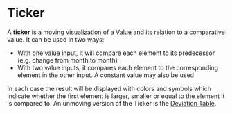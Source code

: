 # Ticker

A **ticker** is a moving visualization of a [Value](../concepts/index.md)  and its relation to a comparative value.
It can be used in two ways:
* With one value input, it will compare each element to its predecessor (e.g. change from month to month)
* With two value inputs, it compares each element to the corresponding element in the other input. A constant value may also be used

In each case the result will be displayed with colors and symbols which indicate whether the first element is larger, smaller or equal to the element it is compared to. 
An unmoving version of the Ticker is the [Deviation Table](deviation-table.md).
